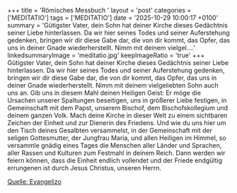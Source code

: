 +++
title = 'Römisches Messbuch '
layout = 'post'
categories = ['MEDITATIO']
tags = ['MEDITATIO']
date = '2025-10-29 10:00:17 +0100'
summary = 'Gütigster Vater, dein Sohn hat deiner Kirche dieses Gedächtnis seiner Liebe hinterlassen. Da wir hier seines Todes und seiner Auferstehung gedenken, bringen wir dir diese Gabe dar, die von dir kommt, das Opfer, das uns in deiner Gnade wiederherstellt. Nimm mit deinem vielgel....'
linkedsummaryImage = 'meditatio.jpg'
keepImageRatio = 'true'
+++
Gütigster Vater, dein Sohn hat deiner Kirche
dieses Gedächtnis seiner Liebe hinterlassen.
Da wir hier seines Todes und seiner Auferstehung gedenken,
bringen wir dir diese Gabe dar, die von dir kommt,
das Opfer, das uns in deiner Gnade wiederherstellt.
Nimm mit deinem vielgeliebten Sohn auch uns an.<!--more-->
Gib uns in diesem Mahl deinen Heiligen Geist:
Er möge die Ursachen unserer Spaltungen beseitigen,
uns in größerer Liebe festigen,
in Gemeinschaft mit dem Papst,
unserem Bischof, dem Bischofskollegium
und deinem ganzen Volk.
Mach deine Kirche in dieser Welt
zu einem sichtbaren Zeichen der Einheit und zur Dienerin des Friedens.
Und wie du uns hier um den Tisch deines Gesalbten versammelst,
in der Gemeinschaft mit der seligen Gottesmutter,
der Jungfrau Maria, und allen Heiligen im Himmel,
so versammle gnädig eines Tages die Menschen aller Länder und Sprachen,
aller Rassen und Kulturen
zum Festmahl in deinem Reich.
Dann werden wir feiern können,
dass die Einheit endlich vollendet
und der Friede endgültig errungenen ist
durch Jesus Christus, unseren Herrn.


[Quelle: Evangelizo](https://evangeliumtagfuertag.org/DE/gospel)
